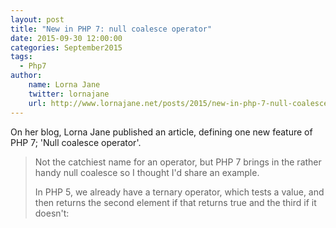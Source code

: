 ```yaml
---
layout: post
title: "New in PHP 7: null coalesce operator"
date: 2015-09-30 12:00:00
categories: September2015
tags:
  - Php7
author:
    name: Lorna Jane
    twitter: lornajane
    url: http://www.lornajane.net/posts/2015/new-in-php-7-null-coalesce-operator
---
```


On her blog, Lorna Jane published an article, defining one new feature of PHP 7; 'Null coalesce operator'.

> Not the catchiest name for an operator, but PHP 7 brings in the rather handy null coalesce so I thought I'd share an example.
> 
> In PHP 5, we already have a ternary operator, which tests a value, and then returns the second element if that returns true and the third if it doesn't: